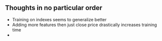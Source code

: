 ## Thoughts in no particular order
- Training on indexes seems to generalize better
- Adding more features then just close price drastically increases training time
- 